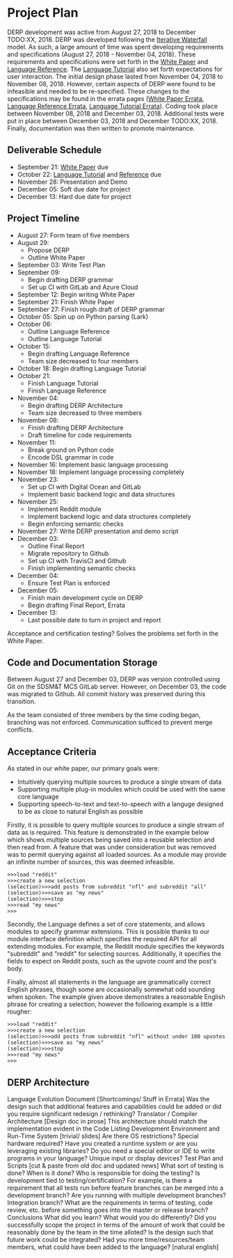 # Project Plan

DERP development was active from August 27, 2018 to December TODO:XX, 2018. DERP was developed following the [Iterative Waterfall](https://www.geeksforgeeks.org/software-engineering-iterative-waterfall-model/) model. As such, a large amount of time was spent developing requirements and specifications (August 27, 2018 - November 04, 2018). These requirements and specifications were set forth in the [White Paper](./White%20Paper.pdf) and [Language Reference](./Language%20Reference.pdf). The [Language Tutorial](./Language%20Tutorial.pdf) also set forth expectations for user interaction. The initial design phase lasted from November 04, 2018 to November 08, 2018. However, certain aspects of DERP were found to be infeasible and needed to be re-specified. These changes to the specifications may be found in the errata pages ([White Paper Errata](./White%20Paper%20Errata.md), [Language Reference Errata](./Language%20Reference%20Errata.md), [Language Tutorial Errata](./Language%20Tutorial%20Errata.md)). Coding took place between November 08, 2018 and December 03, 2018. Additional tests were put in place between December 03, 2018 and December TODO:XX, 2018. Finally, documentation was then written to promote maintenance.  

## Deliverable Schedule
  - September 21: [White Paper](./White%20Paper.pdf) due
  - October 22: [Language Tutorial](./Language%20Tutorial.pdf) and [Reference](./Language%20Reference.pdf) due
  - November 28: Presentation and Demo
  - December 05: Soft due date for project
  - December 13: Hard due date for project


## Project Timeline
  - August 27: Form team of five members
  - August 29:
    - Propose DERP
    - Outline White Paper
  - September 03: Write Test Plan
  - September 09:
    - Begin drafting DERP grammar
    - Set up CI with GitLab and Azure Cloud
  - September 12: Begin writing White Paper
  - September 21: Finish White Paper
  - September 27: Finish rough draft of DERP grammar
  - October 05: Spin up on Python parsing (Lark)
  - October 06:
    - Outline Language Reference
    - Outline Language Tutorial
  - October 15:
    - Begin drafting Language Reference
    - Team size decreased to four members
  - October 18: Begin drafting Language Tutorial
  - October 21:
    - Finish Language Tutorial
    - Finish Language Reference
  - November 04:
    - Begin drafting DERP Architecture
    - Team size decreased to three members
  - November 08:
    - Finish drafting DERP Architecture
    - Draft timeline for code requirements
  - November 11:
    - Break ground on Python code
    - Encode DSL grammar in code
  - November 16: Implement basic language processing
  - November 18: Implement language processing completely
  - November 23:
    - Set up CI with Digital Ocean and GitLab
    - Implement basic backend logic and data structures
  - November 25:
    - Implement Reddit module
    - Implement backend logic and data structures completely
    - Begin enforcing semantic checks
  - November 27: Write DERP presentation and demo script
  - December 03:
    - Outline Final Report
    - Migrate repository to Github
    - Set up CI with TravisCI and Github
    - Finish implementing semantic checks
  - December 04:
    - Ensure Test Plan is enforced
  - December 05:
    - Finish main development cycle on DERP
    - Begin drafting Final Report, Errata
  - December 13:
    - Last possible date to turn in project and report

Acceptance and certification testing? Solves the problems set forth in the White Paper.

## Code and Documentation Storage
Between August 27 and December 03, DERP was version controlled using Git on the SDSM&T MCS GitLab server. However, on December 03, the code was migrated to Github. All commit history was preserved during this transition.

As the team consisted of three members by the time coding began, branching was not enforced. Communication sufficed to prevent merge conflicts.

## Acceptance Criteria
As stated in our white paper, our primary goals were:
  - Intuitively querying multiple sources to produce a single stream of data
  - Supporting multiple plug-in modules which could be used with the same core language
  - Supporting speech-to-text and text-to-speech with a languge designed to be as close to natural English as possible

Firstly, it is possible to query multiple sources to produce a single stream of data as is required.
This feature is demonstrated in the example below which shows multiple
sources being saved into a reusable selection and then read from. A feature that was under
consideration but was removed was to permit querying against all loaded sources. As a module
may provide an infinite number of sources, this was deemed infeasible.
```
>>>load "reddit"
>>>create a new selection
(selection)>>>add posts from subreddit "nfl" and subreddit "all"
(selection)>>>save as "my news"
(selection)>>>stop
>>>read "my news"
>>>
```

Secondly, the Language defines a set of core statements, and allows modules to specify grammar extensions.
This is possible thanks to our module interface definition which specifies the required API for all
extending modules. For example, the Reddit module specifies the keywords "subreddit" and "reddit" for
selecting sources. Additionally, it specifies the fields to expect on Reddit posts, such as the
upvote count and the post's body.

Finally, almost all statements in the language are grammatically correct English
phrases, though some are occasionally somewhat odd sounding when spoken.
The example given above demonstrates a reasonable English phrase for creating a selection,
however the following example is a little rougher:
```
>>>load "reddit"
>>>create a new selection
(selection)>>>add posts from subreddit "nfl" without under 100 upvotes
(selection)>>>save as "my news"
(selection)>>>stop
>>>read "my news"
>>>
```

## DERP Architecture

Language Evolution Document [Shortcomings/ Stuff in Errata]
  Was the design such that additional features and capabilities could be added or did you require significant redesign / rethinking?
  Translator / Compiler Architecture [Design doc in prose]
  This architecture should match the implementation evident in the Code Listing
Development Environment and Run-Time System [trivial/ slides]
  Are there OS restrictions?
  Special hardware required?
  Have you created a runtime system or are you leveraging existing libraries?
  Do you need a special editor or IDE to write programs in your language?
  Unique input or display devices?
Test Plan and Scripts [cut & paste from old doc and updated news]
  What sort of testing is done?
  When is it done?
  Who is responsible for doing the testing?
  Is development tied to testing/certification?
  For example, is there a requirement that all tests run before feature branches can be merged into a development branch?
  Are you running with multiple development branches?
  Integration branch?
  What are the requirements in terms of testing, code review, etc. before something goes into the master or release branch?
Conclusions
  What did you learn?
  What would you do differently?
  Did you successfully scope the project in terms of the amount of work that could be reasonably done by the team in the time alloted?
  Is the design such that future work could be integrated?
  Had you more time/resources/team members, what could have been added to the language? [natural english]
